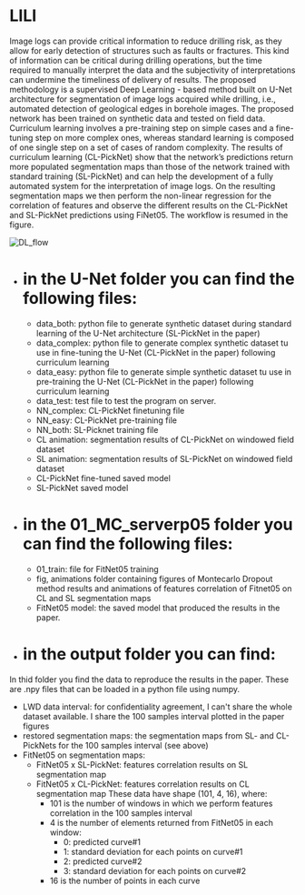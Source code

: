 # LILI

Image logs can provide critical information to reduce drilling risk, as they allow for early detection of structures such as faults or fractures. This kind of information can be critical during drilling operations, but the time required to manually interpret the data and the subjectivity of interpretations can undermine the timeliness of delivery of results. The proposed methodology is a supervised Deep Learning - based method built on U-Net architecture for segmentation of image logs acquired while drilling, i.e., automated detection of geological edges in borehole images. The proposed network has been trained on synthetic data and tested on field data. Curriculum learning involves a pre-training step on simple cases and a fine-tuning step on more complex ones, whereas standard learning is composed of one single step on a set of cases of random complexity.  The results of curriculum learning (CL-PickNet) show that the network’s predictions return more populated segmentation maps than those of the network trained with standard training (SL-PickNet) and can help the development of a fully automated system for the interpretation of image logs. On the resulting segmentation maps we then perform the non-linear regression for the correlation of features and observe the different results on the CL-PickNet and SL-PickNet predictions using FiNet05. The workflow is resumed in the figure.

![DL_flow](https://github.com/molossian/LILI/assets/99076265/5dd1bbd6-3ef2-4bc3-ac50-efd990b16c18)

- # in the U-Net folder you can find the following files:
  - data_both: python file to generate synthetic dataset during standard learning of the U-Net architecture (SL-PickNet in the paper)
  - data_complex: python file to generate complex synthetic dataset tu use in fine-tuning the U-Net (CL-PickNet in the paper) following curriculum       learning
  - data_easy:  python file to generate simple synthetic dataset tu use in pre-training the U-Net  (CL-PickNet in the paper) following curriculum       learning
  - data_test: test file to test the program on server.
  - NN_complex: CL-PickNet finetuning file
  - NN_easy: CL-PickNet pre-training file
  - NN_both: SL-Picknet training file
  - CL animation: segmentation results of CL-PickNet on windowed field dataset
  - SL animation:  segmentation results of SL-PickNet  on windowed field dataset
  - CL-PickNet fine-tuned saved model
  - SL-PickNet saved model
- #  in the 01_MC_serverp05 folder you can find the following  files:
  -  01_train: file for FitNet05 training
  -  fig, animations folder containing figures of Montecarlo Dropout method results and animations of features correlation of Fitnet05 on CL and SL segmentation maps
  -  FitNet05 model: the saved model that produced the results in the paper.

- #  in the output folder you can find:
In thid folder you find the data to reproduce the results in the paper.
These are .npy files that can be loaded in a python file using numpy.

- LWD data interval: for confidentiality agreement, I can't share the whole dataset available. I share the 100 samples interval plotted in the paper figures
- restored segmentation maps: the segmentation maps from SL- and CL- PickNets for the 100 samples interval (see above)
- FitNet05 on segmentation maps:
    - FitNet05 x SL-PickNet: features correlation results on SL segmentation map
    - FitNet05 x CL-PickNet: features correlation results on CL segmentation map
    These data have shape (101, 4, 16), where:
        - 101 is the number of windows in which we perform features correlation in the 100 samples interval
        - 4 is the number of elements returned from FitNet05 in each window:
            - 0: predicted curve#1
            - 1: standard deviation for each points on curve#1
            - 2: predicted curve#2
            - 3: standard deviation for each points on curve#2
        - 16 is the number of points in each curve
  
